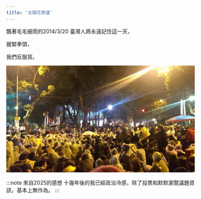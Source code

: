 ```yaml
---
title: '太陽花學運'
---
```

飄著毛毛細雨的2014/3/20 臺灣人將永遠記住這一天，

握緊拳頭，

我們反服貿。

![img](./img_ig/201403/009.jpg)


:::note 來自2025的感想
十幾年後的我已經政治冷感，除了投票和默默瀏覽議題資訊，基本上無作為。
:::